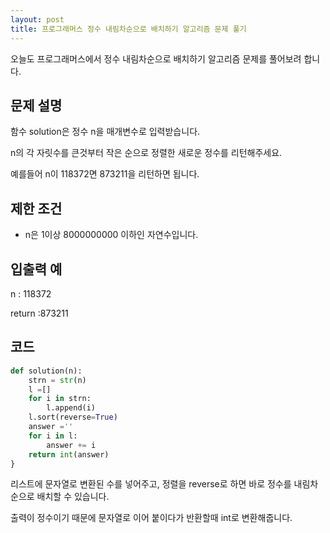 ```yaml
---
layout: post
title: 프로그래머스 정수 내림차순으로 배치하기 알고리즘 문제 풀기
---
```


오늘도 프로그래머스에서 정수 내림차순으로 배치하기 알고리즘 문제를 풀어보려 합니다.

## 문제 설명

함수 solution은 정수 n을 매개변수로 입력받습니다. 

n의 각 자릿수를 큰것부터 작은 순으로 정렬한 새로운 정수를 리턴해주세요. 

예를들어 n이 118372면 873211을 리턴하면 됩니다.

## 제한 조건

* n은 1이상 8000000000 이하인 자연수입니다.

## 입출력 예

n : 118372

return :873211

## 코드

```python
def solution(n):
    strn = str(n)
    l =[]
    for i in strn:
        l.append(i)
    l.sort(reverse=True)
    answer =''
    for i in l:
        answer += i
    return int(answer)
}
```

리스트에 문자열로 변환된 수를 넣어주고, 정렬을 reverse로 하면 바로 정수를 내림차순으로 배치할 수 있습니다.

출력이 정수이기 때문에 문자열로 이어 붙이다가 반환할때 int로 변환해줍니다.